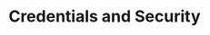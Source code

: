 ---
title: "Credentials and Security"
description: "Tutorials for configuring users and groups, certificates, directory services, and recommended security best practices."
weight: 40
---